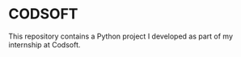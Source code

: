 # CODSOFT
This repository contains a Python project I developed as part of my internship at Codsoft.

